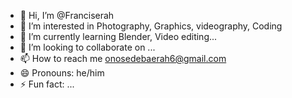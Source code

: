 - 👋 Hi, I’m @Franciserah
- 👀 I’m interested in Photography, Graphics, videography, Coding
- 🌱 I’m currently learning Blender, Video editing...
- 💞️ I’m looking to collaborate on ...
- 📫 How to reach me onosedebaerah6@gmail.com
- 😄 Pronouns: he/him 
- ⚡ Fun fact: ...

<!---
Franciserah/Franciserah is a ✨ special ✨ repository because its `README.md` (this file) appears on your GitHub profile.
You can click the Preview link to take a look at your changes.
--->
